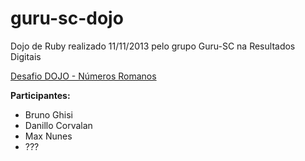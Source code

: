 guru-sc-dojo
=========

Dojo de Ruby realizado 11/11/2013 pelo grupo Guru-SC na Resultados Digitais

[Desafio DOJO - Números Romanos](http://dojopuzzles.com/problemas/exibe/numeros-romanos/)


**Participantes:**

- Bruno Ghisi
- Danillo Corvalan
- Max Nunes
- ???
